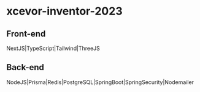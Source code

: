 # xcevor-inventor-2023

## Front-end
NextJS|TypeScript|Tailwind|ThreeJS
## Back-end
NodeJS|Prisma|Redis|PostgreSQL|SpringBoot|SpringSecurity|Nodemailer